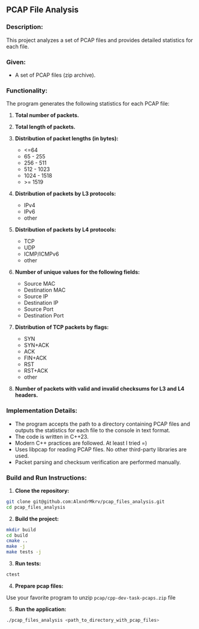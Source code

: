 ## PCAP File Analysis

### Description:

This project analyzes a set of PCAP files and provides detailed statistics for
each file.

### Given:

* A set of PCAP files (zip archive).

### Functionality:

The program generates the following statistics for each PCAP file:

1. **Total number of packets.**

2. **Total length of packets.**

3. **Distribution of packet lengths (in bytes):**
    * <=64
    * 65 - 255
    * 256 - 511
    * 512 - 1023
    * 1024 - 1518
    * \>= 1519
    
4. **Distribution of packets by L3 protocols:**
    * IPv4
    * IPv6
    * other

5. **Distribution of packets by L4 protocols:**
    * TCP
    * UDP
    * ICMP/ICMPv6
    * other

6. **Number of unique values for the following fields:**
    * Source MAC
    * Destination MAC
    * Source IP
    * Destination IP
    * Source Port
    * Destination Port

7. **Distribution of TCP packets by flags:**
    * SYN
    * SYN+ACK
    * ACK
    * FIN+ACK
    * RST
    * RST+ACK
    * other

8. **Number of packets with valid and invalid checksums for L3 and L4 headers.**

### Implementation Details:

* The program accepts the path to a directory containing PCAP files and outputs 
the statistics for each file to the console in text format.
* The code is written in C++23.
* Modern C++ practices are followed. At least I tried =)
* Uses libpcap for reading PCAP files. No other third-party libraries are used.
* Packet parsing and checksum verification are performed manually.

### Build and Run Instructions:

1. **Clone the repository:**

```sh
git clone git@github.com:AlxndrMkrv/pcap_files_analysis.git
cd pcap_files_analysis
```

2. **Build the project:**

```sh
mkdir build
cd build
cmake ..
make -j
make tests -j
```

3. **Run tests:**

```sh
ctest
```

4. **Prepare pcap files:**

Use your favorite program to unzip `pcap/cpp-dev-task-pcaps.zip` file

5. **Run the application:**

```sh
./pcap_files_analysis <path_to_directory_with_pcap_files>
```

